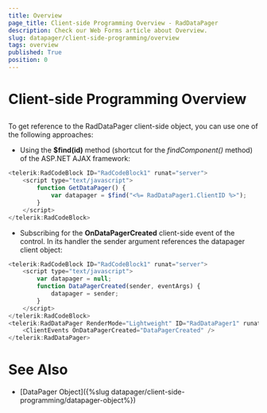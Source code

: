 ```yaml
---
title: Overview
page_title: Client-side Programming Overview - RadDataPager
description: Check our Web Forms article about Overview.
slug: datapager/client-side-programming/overview
tags: overview
published: True
position: 0
---
```


# Client-side Programming Overview



## 

To get reference to the RadDataPager client-side object, you can use one of the following approaches:

* Using the **$find(id)** method (shortcut for the *findComponent()* method) of the ASP.NET AJAX framework:

````JavaScript
<telerik:RadCodeBlock ID="RadCodeBlock1" runat="server">
    <script type="text/javascript">
        function GetDataPager() {
            var datapager = $find("<%= RadDataPager1.ClientID %>");
        }
    </script>
</telerik:RadCodeBlock>
````



* Subscribing for the **OnDataPagerCreated** client-side event of the control. In its handler the sender argument references the datapager client object:

````JavaScript
<telerik:RadCodeBlock ID="RadCodeBlock1" runat="server">
    <script type="text/javascript">
        var datapager = null;
        function DataPagerCreated(sender, eventArgs) {
            datapager = sender; 
        }
    </script>
</telerik:RadCodeBlock>
<telerik:RadDataPager RenderMode="Lightweight" ID="RadDataPager1" runat="server">
    <ClientEvents OnDataPagerCreated="DataPagerCreated" />
</telerik:RadDataPager>
````



# See Also

 * [DataPager Object]({%slug datapager/client-side-programming/datapager-object%})
